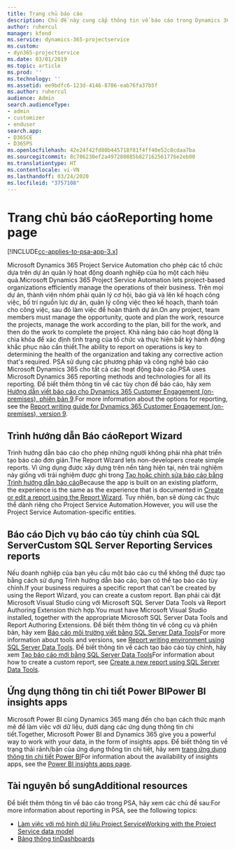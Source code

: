 ```yaml
---
title: Trang chủ báo cáo
description: Chủ đề này cung cấp thông tin về báo cáo trong Dynamics 365 Project Service Automation.
author: ruhercul
manager: kfend
ms.service: dynamics-365-projectservice
ms.custom:
- dyn365-projectservice
ms.date: 03/01/2019
ms.topic: article
ms.prod: ''
ms.technology: ''
ms.assetid: ee9bdfc6-123d-4146-8706-eab76fa37b5f
ms.author: ruhercul
audience: Admin
search.audienceType:
- admin
- customizer
- enduser
search.app:
- D365CE
- D365PS
ms.openlocfilehash: 42e24f42fd80b445718f81f4ff40e52c8cdaa7ba
ms.sourcegitcommit: 8c786230ef2a497280885b827162561776e2eb00
ms.translationtype: HT
ms.contentlocale: vi-VN
ms.lasthandoff: 03/24/2020
ms.locfileid: "3757108"
---
```

# <a name="reporting-home-page"></a><span data-ttu-id="9dd6b-103">Trang chủ báo cáo</span><span class="sxs-lookup"><span data-stu-id="9dd6b-103">Reporting home page</span></span>

[!INCLUDE[cc-applies-to-psa-app-3.x](../includes/cc-applies-to-psa-app-3x.md)]

<span data-ttu-id="9dd6b-104">Microsoft Dynamics 365 Project Service Automation cho phép các tổ chức dựa trên dự án quản lý hoạt động doanh nghiệp của họ một cách hiệu quả.</span><span class="sxs-lookup"><span data-stu-id="9dd6b-104">Microsoft Dynamics 365 Project Service Automation lets project-based organizations efficiently manage the operations of their business.</span></span> <span data-ttu-id="9dd6b-105">Trên mọi dự án, thành viên nhóm phải quản lý cơ hội, báo giá và lên kế hoạch công việc, bố trí nguồn lực dự án, quản lý công việc theo kế hoạch, thanh toán cho công việc, sau đó làm việc để hoàn thành dự án.</span><span class="sxs-lookup"><span data-stu-id="9dd6b-105">On any project, team members must manage the opportunity, quote and plan the work, resource the projects, manage the work according to the plan, bill for the work, and then do the work to complete the project.</span></span> <span data-ttu-id="9dd6b-106">Khả năng báo cáo hoạt động là chìa khóa để xác định tình trạng của tổ chức và thực hiện bất kỳ hành động khắc phục nào cần thiết.</span><span class="sxs-lookup"><span data-stu-id="9dd6b-106">The ability to report on operations is key to determining the health of the organization and taking any corrective action that's required.</span></span> <span data-ttu-id="9dd6b-107">PSA sử dụng các phương pháp và công nghệ báo cáo Microsoft Dynamics 365 cho tất cả các hoạt động báo cáo.</span><span class="sxs-lookup"><span data-stu-id="9dd6b-107">PSA uses Microsoft Dynamics 365 reporting methods and technologies for all its reporting.</span></span> <span data-ttu-id="9dd6b-108">Để biết thêm thông tin về các tùy chọn để báo cáo, hãy xem [Hướng dẫn viết báo cáo cho Dynamics 365 Customer Engagement (on-premises), phiên bản 9](../analytics/reporting-analytics-with-dynamics-365.md).</span><span class="sxs-lookup"><span data-stu-id="9dd6b-108">For more information about the options for reporting, see the [Report writing guide for Dynamics 365 Customer Engagement (on-premises), version 9](../analytics/reporting-analytics-with-dynamics-365.md).</span></span>

## <a name="report-wizard"></a><span data-ttu-id="9dd6b-109">Trình hướng dẫn Báo cáo</span><span class="sxs-lookup"><span data-stu-id="9dd6b-109">Report Wizard</span></span>

<span data-ttu-id="9dd6b-110">Trình hướng dẫn báo cáo cho phép những người không phải nhà phát triển tạo báo cáo đơn giản.</span><span class="sxs-lookup"><span data-stu-id="9dd6b-110">The Report Wizard lets non-developers create simple reports.</span></span> <span data-ttu-id="9dd6b-111">Vì ứng dụng được xây dựng trên nền tảng hiện tại, nên trải nghiệm này giống với trải nghiệm được ghi trong [Tạo hoặc chỉnh sửa báo cáo bằng Trình hướng dẫn báo cáo](../basics/create-edit-copy-report-wizard.md)</span><span class="sxs-lookup"><span data-stu-id="9dd6b-111">Because the app is built on an existing platform, the experience is the same as the experience that is documented in [Create or edit a report using the Report Wizard](../basics/create-edit-copy-report-wizard.md).</span></span> <span data-ttu-id="9dd6b-112">Tuy nhiên, bạn sẽ dùng các thực thể dành riêng cho Project Service Automation.</span><span class="sxs-lookup"><span data-stu-id="9dd6b-112">However, you will use the Project Service Automation-specific entities.</span></span>

## <a name="custom-sql-server-reporting-services-reports"></a><span data-ttu-id="9dd6b-113">Báo cáo Dịch vụ báo cáo tùy chỉnh của SQL Server</span><span class="sxs-lookup"><span data-stu-id="9dd6b-113">Custom SQL Server Reporting Services reports</span></span>

<span data-ttu-id="9dd6b-114">Nếu doanh nghiệp của bạn yêu cầu một báo cáo cụ thể không thể được tạo bằng cách sử dụng Trình hướng dẫn báo cáo, bạn có thể tạo báo cáo tùy chỉnh.</span><span class="sxs-lookup"><span data-stu-id="9dd6b-114">If your business requires a specific report that can't be created by using the Report Wizard, you can create a custom report.</span></span> <span data-ttu-id="9dd6b-115">Bạn phải cài đặt Microsoft Visual Studio cùng với Microsoft SQL Server Data Tools và Report Authoring Extension thích hợp.</span><span class="sxs-lookup"><span data-stu-id="9dd6b-115">You must have Microsoft Visual Studio installed, together with the appropriate Microsoft SQL Server Data Tools and Report Authoring Extensions.</span></span> <span data-ttu-id="9dd6b-116">Để biết thêm thông tin về công cụ và phiên bản, hãy xem [Báo cáo môi trường viết bằng SQL Server Data Tools](../analytics/report-writing-environment-using-sql-server-data-tools.md)</span><span class="sxs-lookup"><span data-stu-id="9dd6b-116">For more information about tools and versions, see [Report writing environment using SQL Server Data Tools](../analytics/report-writing-environment-using-sql-server-data-tools.md).</span></span> <span data-ttu-id="9dd6b-117">Để biết thông tin về cách tạo báo cáo tùy chỉnh, hãy xem [Tạo báo cáo mới bằng SQL Server Data Tools](../analytics/create-a-new-report-using-sql-server-data-tools.md)</span><span class="sxs-lookup"><span data-stu-id="9dd6b-117">For information about how to create a custom report, see [Create a new report using SQL Server Data Tools](../analytics/create-a-new-report-using-sql-server-data-tools.md).</span></span>

## <a name="power-bi-insights-apps"></a><span data-ttu-id="9dd6b-118">Ứng dụng thông tin chi tiết Power BI</span><span class="sxs-lookup"><span data-stu-id="9dd6b-118">Power BI insights apps</span></span>

<span data-ttu-id="9dd6b-119">Microsoft Power BI cùng Dynamics 365 mang đến cho bạn cách thức mạnh mẽ để làm việc với dữ liệu, dưới dạng các ứng dụng thông tin chi tiết.</span><span class="sxs-lookup"><span data-stu-id="9dd6b-119">Together, Microsoft Power BI and Dynamics 365 give you a powerful way to work with your data, in the form of insights apps.</span></span> <span data-ttu-id="9dd6b-120">Để biết thông tin về trạng thái rảnh/bận của ứng dụng thông tin chi tiết, hãy xem [trang ứng dụng thông tin chi tiết Power BI](https://powerbi.microsoft.com/power-bi-insights-apps/)</span><span class="sxs-lookup"><span data-stu-id="9dd6b-120">For information about the availability of insights apps, see the [Power BI insights apps page](https://powerbi.microsoft.com/power-bi-insights-apps/).</span></span>


## <a name="additional-resources"></a><span data-ttu-id="9dd6b-121">Tài nguyên bổ sung</span><span class="sxs-lookup"><span data-stu-id="9dd6b-121">Additional resources</span></span>
<span data-ttu-id="9dd6b-122">Để biết thêm thông tin về báo cáo trong PSA, hãy xem các chủ đề sau:</span><span class="sxs-lookup"><span data-stu-id="9dd6b-122">For more information about reporting in PSA, see the following topics:</span></span>

- [<span data-ttu-id="9dd6b-123">Làm việc với mô hình dữ liệu Project Service</span><span class="sxs-lookup"><span data-stu-id="9dd6b-123">Working with the Project Service data model</span></span>](reports-working-project-service-data-model.md)
- [<span data-ttu-id="9dd6b-124">Bảng thông tin</span><span class="sxs-lookup"><span data-stu-id="9dd6b-124">Dashboards</span></span>](reports-dashboards.md)

